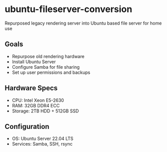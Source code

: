 # ubuntu-fileserver-conversion
Repurposed legacy rendering server into Ubuntu based file server for home use

## Goals
- Repurpose old rendering hardware
- Install Ubuntu Server
- Configure Samba for file sharing
- Set up user permissions and backups

## Hardware Specs
- CPU: Intel Xeon E5-2630
- RAM: 32GB DDR4 ECC
- Storage: 2TB HDD + 512GB SSD

## Configuration
- OS: Ubuntu Server 22.04 LTS
- Services: Samba, SSH, rsync
